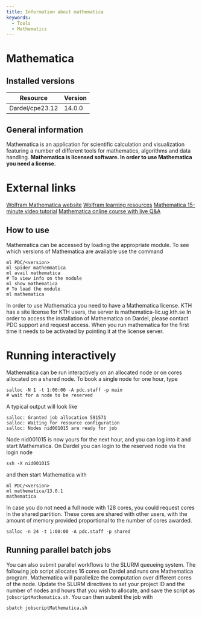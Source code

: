 ```yaml
---
title: Information about mathematica
keywords:
  - Tools
  - Mathematics
---
```

# Mathematica

## Installed versions

| Resource | Version |
|---|---|
| Dardel/cpe23.12 | 14.0.0 |

## General information

Mathematica is an application for scientific calculation and visualization featuring a number of different tools for mathematics, algorithms and data handling.
**Mathematica is licensed software. In order to use Mathematica you need a license.**

# External links
[Wolfram Mathematica website](http://http://www.wolfram.com/mathematica/)
[Wolfram learning resources](https://www.wolfram.com/wolfram-u)
[Mathematica 15-minute video tutorial](https://wolfram.com/wolfram-u/courses/wolfram-language/hands-on-start-to-mathematica-wl005/)
[Mathematica online course with live Q&A](https://www.wolfram.com/wolfram-u/courses/wolfram-language/mathematica-training-tutorials-hos)

## How to use

Mathematica can be accessed by loading the appropriate module. To see which versions of Mathematica are available use the command
```
ml PDC/<version>
ml spider mathemmatica
ml avail mathematica
# To view info on the module
ml show mathematica
# To load the module
ml mathematica
```
In order to use Mathematica you need to have a Mathematica license. KTH has a site license for KTH users, the server is
mathematica-lic.ug.kth.se
In order to access the installation of Mathematica on Dardel, please contact PDC support and request access.
When you run mathematica for the first time it needs to be activated by pointing it at the license server.

# Running interactively
Mathematica can be run interactively on an allocated node or on cores allocated on a shared node. To book a
single node for one hour, type
```
salloc -N 1 -t 1:00:00 -A pdc.staff -p main
# wait for a node to be reserved
```
A typical output will look like
```
salloc: Granted job allocation 591571
salloc: Waiting for resource configuration
salloc: Nodes nid001015 are ready for job
```
Node nid001015 is now yours for the next hour, and you can log into it and
start Mathematica. On Dardel you can login to the reserved node via the login node
```
ssh -X nid001015
```
and then start Mathematica with
```
ml PDC/<version>
ml mathematica/13.0.1
mathematica
```
In case you do not need a full node with 128 cores, you could request
cores in the shared partition. These cores are shared with other users,
with the amount of memory provided proportional to the number of cores
awarded.
```
salloc -n 24 -t 1:00:00 -A pdc.staff -p shared
```

## Running parallel batch jobs
You can also submit parallel workflows to the SLURM queueing system.
The following job script allocates 16 cores on Dardel and runs one Mathematica
program. Mathematica will parallelize the computation over different cores of the node.
Update the SLURM directives to set your project ID and
the number of nodes and hours that you wish to allocate,
and save the script as ``jobscriptMathematica.sh``.
You can then submit the job with
```
sbatch jobscriptMathematica.sh
```

